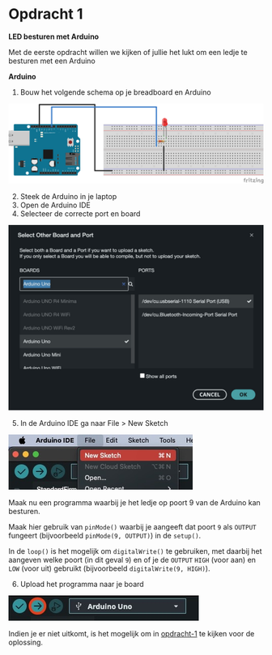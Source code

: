 # Opdracht 1
**LED besturen met Arduino**

Met de eerste opdracht willen we kijken of jullie het lukt om een ledje te besturen met een Arduino

**Arduino**
1. Bouw het volgende schema op je breadboard en Arduino

![opdracht-1](./opdracht-1.svg)

2. Steek de Arduino in je laptop
3. Open de Arduino IDE
4. Selecteer de correcte port en board

![new-sketch](../images/port-board-selection.jpeg)

5. In de Arduino IDE ga naar File > New Sketch

![example-selection](../images/new-sketch.jpeg)

Maak nu een programma waarbij je het ledje op poort 9 van de Arduino kan besturen.

Maak hier gebruik van `pinMode()` waarbij je aangeeft dat poort `9` als `OUTPUT` fungeert (bijvoorbeeld `pinMode(9, OUTPUT)`) in de `setup()`.

In de `loop()` is het mogelijk om `digitalWrite()` te gebruiken, met daarbij het aangeven welke poort (in dit geval `9`) en of je de `OUTPUT` `HIGH` (voor aan) en `LOW` (voor uit) gebruikt (bijvoorbeeld `digitalWrite(9, HIGH)`).

6. Upload het programma naar je board

![upload-program](../images/upload-program.jpeg)

Indien je er niet uitkomt, is het mogelijk om in [opdracht-1](./opdracht-1.ino) te kijken voor de oplossing.
